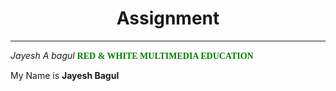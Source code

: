 <h1 align="center">Assignment</h1>
<i><hr>Jayesh A bagul</i>
<b style="color:green; font-family:Calibri;">RED & WHITE MULTIMEDIA EDUCATION</b>
<p>My Name is <b>Jayesh Bagul<b></p>
